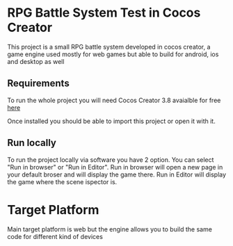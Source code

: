# RPG Battle System Test in Cocos Creator

This project is a small RPG battle system developed in cocos creator, a game engine used mostly for web games
but able to build for android, ios and desktop as well

## Requirements

To run the whole project you will need Cocos Creator 3.8 avaialble for free [here](https://www.cocos.com/en/creator-download)

Once installed you should be able to import this project or open it with it.

## Run locally

To run the project locally via software you have 2 option.
You can select "Run in browser" or "Run in Editor".
Run in browser will open a new page in your default broser and will display the game there.
Run in Editor will display the game where the scene ispector is.

# Target Platform

Main target platform is web but the engine allows you to build the same code for different kind of devices

